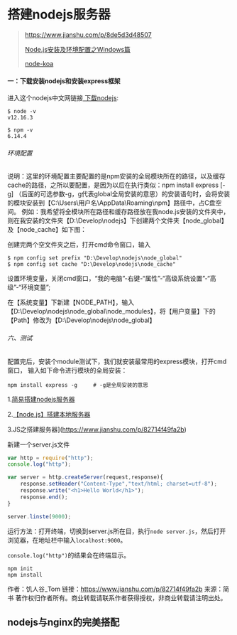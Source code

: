 # 搭建nodejs服务器

> https://www.jianshu.com/p/8de5d3d48507
>
> [Node.js安装及环境配置之Windows篇](https://www.cnblogs.com/liuqiyun/p/8133904.html)
>
> [node-koa](https://github.com/Hansen-hjs/node-koa)

#### 一：下载安装nodejs和安装express框架

进入这个nodejs中文网链接[ 下载nodejs](https://nodejs.org/en/download/):

```shell
$ node -v
v12.16.3

$ npm -v
6.14.4
```



###### 环境配置

说明：这里的环境配置主要配置的是npm安装的全局模块所在的路径，以及缓存cache的路径，之所以要配置，是因为以后在执行类似：npm install express [-g] （后面的可选参数-g，g代表global全局安装的意思）的安装语句时，会将安装的模块安装到【C:\Users\用户名\AppData\Roaming\npm】路径中，占C盘空间。
例如：我希望将全模块所在路径和缓存路径放在我node.js安装的文件夹中，则在我安装的文件夹【D:\Develop\nodejs】下创建两个文件夹【node_global】及【node_cache】如下图：

创建完两个空文件夹之后，打开cmd命令窗口，输入

```shell
$ npm config set prefix "D:\Develop\nodejs\node_global"
$ npm config set cache "D:\Develop\nodejs\node_cache"
```

设置环境变量，关闭cmd窗口，“我的电脑”-右键-“属性”-“高级系统设置”-“高级”-“环境变量”;

在【系统变量】下新建【NODE_PATH】，输入【D:\Develop\nodejs\node_global\node_modules】，将【用户变量】下的【Path】修改为【D:\Develop\nodejs\node_global】



###### 六、测试

配置完后，安装个module测试下，我们就安装最常用的express模块，打开cmd窗口，
输入如下命令进行模块的全局安装：

```
npm install express -g     # -g是全局安装的意思
```



1.[简易搭建nodejs服务器](https://www.jianshu.com/p/8de5d3d48507)

2.[【node.js】搭建本地服务器](https://blog.csdn.net/w390058785/article/details/79726905)

3.JS之搭建服务器](https://www.jianshu.com/p/82714f49fa2b)

新建一个server.js文件

```jsx
var http = require("http");
console.log("http");

var server = http.createServer(request,response){
    response.setHeader("Content-Type","text/html; charset=utf-8");
    response.write("<h1>Hello World</h1>");
    response.end();
}

server.linste(9000);
```

运行方法：打开终端，切换到server.js所在目，执行`node server.js`，然后打开浏览器，在地址栏中输入`localhost:9000`。

`console.log("http")`的结果会在终端显示。





```shell
npm init
npm install
```





作者：饥人谷_Tom
链接：https://www.jianshu.com/p/82714f49fa2b
来源：简书
著作权归作者所有。商业转载请联系作者获得授权，非商业转载请注明出处。



## nodejs与nginx的完美搭配